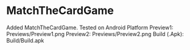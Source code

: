 # MatchTheCardGame

Added MatchTheCardGame. Tested on Android Platform
Preview1: Previews/Preview1.png
Preview2: Previews/Preview2.png
Build (.Apk): Build/Build.apk